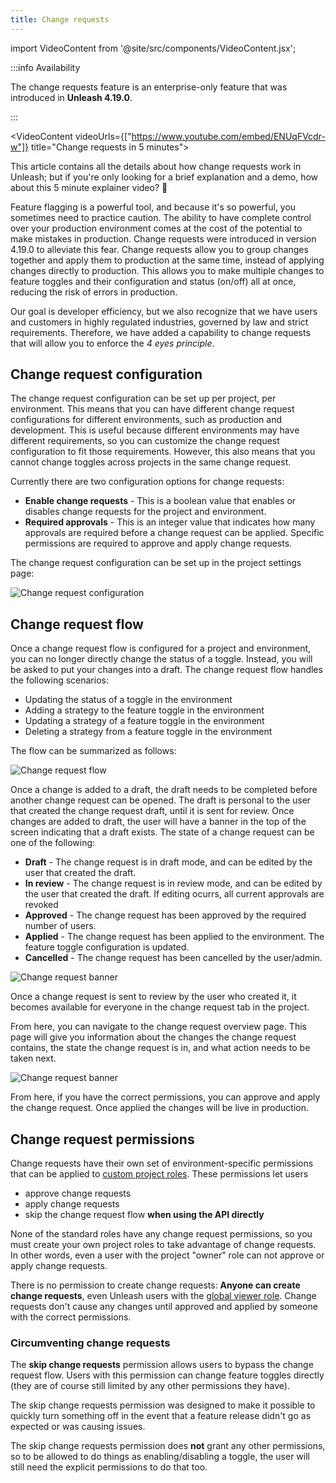 ```yaml
---
title: Change requests
---
```


import VideoContent from '@site/src/components/VideoContent.jsx';

:::info Availability

The change requests feature is an enterprise-only feature that was introduced in **Unleash 4.19.0**.

:::


<VideoContent videoUrls={["https://www.youtube.com/embed/ENUqFVcdr-w"]} title="Change requests in 5 minutes">

This article contains all the details about how change requests work in Unleash; but if you're only looking for a brief explanation and a demo, how about this 5 minute explainer video? 🍿

</VideoContent>


Feature flagging is a powerful tool, and because it's so powerful, you sometimes need to practice caution. The ability to have complete control over your production environment comes at the cost of the potential to make mistakes in production. Change requests were introduced in version 4.19.0 to alleviate this fear. Change requests allow you to group changes together and apply them to production at the same time, instead of applying changes directly to production. This allows you to make multiple changes to feature toggles and their configuration and status (on/off) all at once, reducing the risk of errors in production.

Our goal is developer efficiency, but we also recognize that we have users and customers in highly regulated industries, governed by law and strict requirements. Therefore, we have added a capability to change requests that will allow you to enforce the _4 eyes principle_.

## Change request configuration

The change request configuration can be set up per project, per environment. This means that you can have different change request configurations for different environments, such as production and development. This is useful because different environments may have different requirements, so you can customize the change request configuration to fit those requirements. However, this also means that you cannot change toggles across projects in the same change request.

Currently there are two configuration options for change requests:
* **Enable change requests** - This is a boolean value that enables or disables change requests for the project and environment.
* **Required approvals** - This is an integer value that indicates how many approvals are required before a change request can be applied. Specific permissions are required to approve and apply change requests.

The change request configuration can be set up in the project settings page:

![Change request configuration](/img/change-request-configuration.png)


## Change request flow

Once a change request flow is configured for a project and environment, you can no longer directly change the status of a toggle. Instead, you will be asked to put your changes into a draft. The change request flow handles the following scenarios:

* Updating the status of a toggle in the environment
* Adding a strategy to the feature toggle in the environment
* Updating a strategy of a feature toggle in the environment
* Deleting a strategy from a feature toggle in the environment

The flow can be summarized as follows:

![Change request flow](/img/change-request-flow.png)

Once a change is added to a draft, the draft needs to be completed before another change request can be opened. The draft is personal to the user that created the change request draft, until it is sent for review. Once changes are added to draft, the user will have a banner in the top of the screen indicating that a draft exists. The state of a change request can be one of the following:

* **Draft** - The change request is in draft mode, and can be edited by the user that created the draft.
* **In review** - The change request is in review mode, and can be edited by the user that created the draft. If editing ocurrs, all current approvals are revoked
* **Approved** - The change request has been approved by the required number of users.
* **Applied** - The change request has been applied to the environment. The feature toggle configuration is updated.
* **Cancelled** - The change request has been cancelled by the user/admin.

![Change request banner](/img/change-request-banner.png)

Once a change request is sent to review by the user who created it, it becomes available for everyone in the change request tab in the project.

From here, you can navigate to the change request overview page. This page will give you information about the changes the change request contains, the state the change request is in, and what action needs to be taken next.

![Change request banner](/img/change-request-overview.png)

From here, if you have the correct permissions, you can approve and apply the change request. Once applied the changes will be live in production.

## Change request permissions

Change requests have their own set of environment-specific permissions that can be applied to [custom project roles](rbac.md#custom-project-roles). These permissions let users

- approve change requests
- apply change requests
- skip the change request flow **when using the API directly**

None of the standard roles have any change request permissions, so you must create your own project roles to take advantage of change requests. In other words, even a user with the project "owner" role can not approve or apply change requests.

There is no permission to create change requests: **Anyone can create change requests**, even Unleash users with the [global viewer role](rbac.md#standard-roles). Change requests don't cause any changes until approved and applied by someone with the correct permissions.

### Circumventing change requests

The **skip change requests** permission allows users to bypass the change request flow. Users with this permission can change feature toggles directly (they are of course still limited by any other permissions they have). 

The skip change requests permission was designed to make it possible to quickly turn something off in the event that a feature release didn't go as expected or was causing issues.

The skip change requests permission does **not** grant any other permissions, so to be allowed to do things as enabling/disabling a toggle, the user will still need the explicit permissions to do that too.
